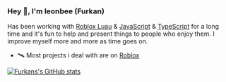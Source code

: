 ### Hey 👋, I'm leonbee (Furkan)

Has been working with [Roblox Luau](https://luau-lang.org) & [JavaScript](https://www.javascript.com) & [TypeScript](https://www.typescriptlang.org) for a long time and it's fun to help and present things to people who enjoy them. I improve myself more and more as time goes on.

- 🛰️ Most projects i deal with are on [Roblox](https://www.roblox.com/users/1862014843/profile)
 
[![Furkans's GitHub stats](https://github-readme-stats.vercel.app/api?username=leonbee0)](https://github.com/leonbee0/github-readme-stats)
